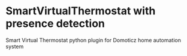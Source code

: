 # SmartVirtualThermostat with presence detection
Smart Virtual Thermostat python plugin for Domoticz home automation system


